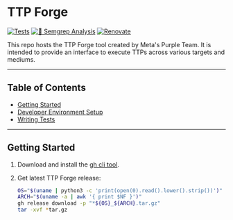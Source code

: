 # TTP Forge

[![Tests](https://github.com/facebookincubator/TTP-Runner/actions/workflows/tests.yaml/badge.svg)](https://github.com/facebookincubator/TTP-Runner/actions/workflows/tests.yaml)
[![🚨 Semgrep Analysis](https://github.com/facebookincubator/TTP-Runner/actions/workflows/semgrep.yaml/badge.svg)](https://github.com/facebookincubator/TTP-Runner/actions/workflows/semgrep.yaml)
[![Renovate](https://github.com/facebookincubator/TTP-Runner/actions/workflows/renovate.yaml/badge.svg)](https://github.com/facebookincubator/TTP-Runner/actions/workflows/renovate.yaml)

This repo hosts the TTP Forge tool created by Meta's Purple Team.
It is intended to provide an interface to execute TTPs across various
targets and mediums.

---

## Table of Contents

- [Getting Started](#getting-started)
- [Developer Environment Setup](docs/dev.md)
- [Writing Tests](docs/testing.md)

---

## Getting Started

1. Download and install the [gh cli tool](https://cli.github.com/).

1. Get latest TTP Forge release:

   ```bash
   OS="$(uname | python3 -c 'print(open(0).read().lower().strip())')"
   ARCH="$(uname -a | awk '{ print $NF }')"
   gh release download -p "*${OS}_${ARCH}.tar.gz"
   tar -xvf *tar.gz
   ```
